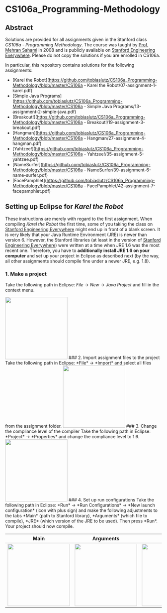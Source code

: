 # CS106a_Programming-Methodology
## Abstract
Solutions are provided for all assignments given in the Stanford class *CS106a - Programming Methodology*. The course was taught by [Prof. Mehran Sahami](http://robotics.stanford.edu/~sahami/bio.html) in 2008 and is publicly available on [Stanford Engineering Everywhere](https://see.stanford.edu/Course/CS106A). Please do not copy the solutions if you are enrolled in CS106a.

In particular, this repository contains solutions for the following assignments:
+ [Karel the Robot](https://github.com/tobiaslutz/CS106a_Programming-Methodology/blob/master/CS106a - Karel the Robot/07-assignment-1-karel.pdf)
+ [Simple Java Programs](https://github.com/tobiaslutz/CS106a_Programming-Methodology/blob/master/CS106a - Simple Java Programs/13-assignment-2-simple-java.pdf)
+ [Breakout!](https://github.com/tobiaslutz/CS106a_Programming-Methodology/blob/master/CS106a - Breakout!/19-assignment-3-breakout.pdf)
+ [Hangman](https://github.com/tobiaslutz/CS106a_Programming-Methodology/blob/master/CS106a - Hangman/27-assignment-4-hangman.pdf)
+ [Yahtzee!](https://github.com/tobiaslutz/CS106a_Programming-Methodology/blob/master/CS106a - Yahtzee!/35-assignment-5-yahtzee.pdf)
+ [NameSurfer](https://github.com/tobiaslutz/CS106a_Programming-Methodology/blob/master/CS106a - NameSurfer/39-assignment-6-name-surfer.pdf)
+ [FacePamphlet](https://github.com/tobiaslutz/CS106a_Programming-Methodology/blob/master/CS106a - FacePamphlet/42-assignment-7-facepamphlet.pdf)

## Setting up Eclipse for *Karel the Robot*
These instructions are merely with regard to the first assignment. When compiling *Karel the Robot* the first time, some of you taking the class on [Stanford Engineering Everywhere](https://see.stanford.edu/Course/CS106A) might end up in front of a blank screen.  It is very likely that your Java Runtime Environment (JRE) is newer than version 6. However, the Stanford libraries (at least in the version of [Stanford Engineering Everywhere](https://see.stanford.edu/Course/CS106A)) were written at a time when JRE 1.6 was the most recent one. Therefore, you have to **additionally install JRE 1.6 on your computer** and set up your project in Eclipse as described next (by the way, all other assignments should compile fine under a newer JRE, e.g. 1.8).

### 1. Make a project
Take the following path in Eclipse: *File* -> *New* -> *Java Project* and fill in the context menu.

<img src="https://github.com/tobiaslutz/CS106a_Karel-the-Robot/blob/master/screenshots/createJavaProject.png" width="200">
### 2. Import assignment files to the project
Take the following path in Eclipse: *File* -> *Import* and select all files from the assignment folder.

<img src="https://github.com/tobiaslutz/CS106a_Karel-the-Robot/blob/master/screenshots/importClasses.png" width="200">
### 3. Change the compliance level of the compiler
Take the following path in Eclipse: *Project* -> *Properties* and change the compliance level to 1.6.

<img src="https://github.com/tobiaslutz/CS106a_Karel-the-Robot/blob/master/screenshots/complianceLevel.png" width="200">
### 4. Set up run configurations
Take the following path in Eclipse: *Run* -> *Run Configurations* -> *New launch configuration* (icon with plus sign) and make the following adjustments to the tabs *Main* (path to Stanford library), *Arguments* (which file to compile), *JRE* (which version of the JRE to be used). Then press *Run*. Your project should now compile.

Main | Arguments | JRE
--- | --- | ---
<img src="https://github.com/tobiaslutz/CS106a_Karel-the-Robot/blob/master/screenshots/runConfigurationMain.png" width="200"> | <img src="https://github.com/tobiaslutz/CS106a_Karel-the-Robot/blob/master/screenshots/runConfigurationArguments.png" width="200"> | <img src="https://github.com/tobiaslutz/CS106a_Karel-the-Robot/blob/master/screenshots/runConfigurationJRE.png" width="200">
